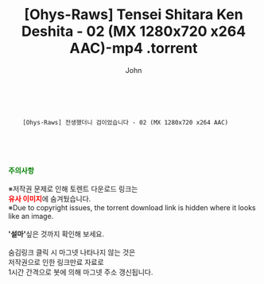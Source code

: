 ﻿---
layout: post
title:  "                   [Ohys-Raws] Tensei Shitara Ken Deshita - 02 (MX 1280x720 x264 AAC)-mp4                .torrent"
author: John
categories: [ 애니/만화 ]
tags: [  ]
image:  
description: "                   [Ohys-Raws] Tensei Shitara Ken Deshita - 02 (MX 1280x720 x264 AAC)-mp4                 torrent 정보 공유"
toc: true
toc_sticky: true
---

<br>

        [Ohys-Raws] 전생했더니 검이었습니다 - 02 (MX 1280x720 x264 AAC)    
    
<br><br><br>
<p data-ke-size="size16"><b><span style="color: green;">주의사항</span></b><br /><br />※저작권 문제로 인해 토렌트 다운로드 링크는<br /><b><span style="color: red;">유사 이미지</span></b>에 숨겨뒀습니다.<br />※Due to copyright issues, the torrent download link is hidden where it looks like an image.<br /><br /><b>'설마'</b>싶은 것까지 확인해 보세요.<br /><br />숨김링크 클릭 시 마그넷 나타나지 않는 것은<br />저작권으로 인한 링크만료 자료로<br />1시간 간격으로 봇에 의해 마그넷 주소 갱신됩니다.</p>
